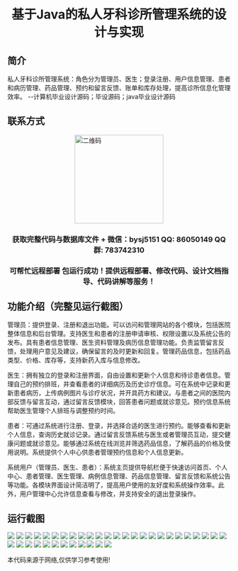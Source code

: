 <p><h1 align="center">基于Java的私人牙科诊所管理系统的设计与实现</h1></p>

## 简介
私人牙科诊所管理系统：角色分为管理员、医生；登录注册、用户信息管理、患者和病历管理、药品管理、预约和留言反馈、账单和库存处理，提高诊所信息化管理效率。    --计算机毕业设计源码；毕设源码；java毕业设计源码


## 联系方式
<img src="https://bs-1329754181.cos.ap-shanghai.myqcloud.com/wx.jpg" alt="二维码" style="display: block; margin: 0 auto;" width="200px">
<p><h3 align="center">获取完整代码与数据库文件 + 微信：bysj5151 QQ: 86050149 QQ群: 783742310</h3></p>
<p><h3 align="center">可帮忙远程部署 包运行成功！提供远程部署、修改代码、设计文档指导、代码讲解等服务！</h3></p>

## 功能介绍（完整见运行截图）
管理员：提供登录、注册和退出功能。可以访问和管理网站的各个模块，包括医院整体信息和后台管理。支持医生和患者的注册申请审核、权限设置以及系统公告的发布。具有患者信息管理、医生资料管理及病历信息管理功能。负责监管留言反馈，处理用户意见及建议，确保留言的及时更新和回复。管理药品信息，包括药品类型、价格、库存等，支持新药入库与信息修改。

医生：拥有独立的登录和注册界面，自由设置和更新个人信息和待诊患者信息。管理自己的预约排班，并查看患者的详细病历及历史诊疗信息。可在系统中记录和更新患者病历，上传病例图片与诊疗状况，并开具药方和建议。与患者之间的医院内部反馈与留言互动，通过留言反馈模块，回答患者问题或就诊意见。预约信息系统帮助医生管理个人排班与调整预约时间。

患者：可通过系统进行注册、登录，并选择合适的医生进行预约。能够查看和更新个人信息，查询历史就诊记录。通过留言反馈系统与医生或者管理员互动，提交健康问题或就诊意见。能够通过系统在线浏览并筛选药品信息，了解药品的价格及使用说明。系统提供个人中心供患者管理预约信息和个人信息更新。

系统用户（管理员、医生、患者）：系统主页提供导航栏便于快速访问首页、个人中心、患者管理、医生管理、病例信息管理、药品信息管理、留言反馈和系统公告等功能。各模块界面设计简洁明了，提高用户使用的友好度和系统操作效率。此外，用户管理中心允许信息查看与修改，并支持安全的退出登录操作。


## 运行截图
![](https://bs-1329754181.cos.ap-shanghai.myqcloud.com/ssm/PrivateDentalClinicManagementSystem/img/001.jpg)
![](https://bs-1329754181.cos.ap-shanghai.myqcloud.com/ssm/PrivateDentalClinicManagementSystem/img/002.jpg)
![](https://bs-1329754181.cos.ap-shanghai.myqcloud.com/ssm/PrivateDentalClinicManagementSystem/img/003.jpg)
![](https://bs-1329754181.cos.ap-shanghai.myqcloud.com/ssm/PrivateDentalClinicManagementSystem/img/004.jpg)
![](https://bs-1329754181.cos.ap-shanghai.myqcloud.com/ssm/PrivateDentalClinicManagementSystem/img/005.jpg)
![](https://bs-1329754181.cos.ap-shanghai.myqcloud.com/ssm/PrivateDentalClinicManagementSystem/img/006.jpg)
![](https://bs-1329754181.cos.ap-shanghai.myqcloud.com/ssm/PrivateDentalClinicManagementSystem/img/007.jpg)
![](https://bs-1329754181.cos.ap-shanghai.myqcloud.com/ssm/PrivateDentalClinicManagementSystem/img/008.jpg)
![](https://bs-1329754181.cos.ap-shanghai.myqcloud.com/ssm/PrivateDentalClinicManagementSystem/img/009.jpg)
![](https://bs-1329754181.cos.ap-shanghai.myqcloud.com/ssm/PrivateDentalClinicManagementSystem/img/010.jpg)
![](https://bs-1329754181.cos.ap-shanghai.myqcloud.com/ssm/PrivateDentalClinicManagementSystem/img/011.jpg)
![](https://bs-1329754181.cos.ap-shanghai.myqcloud.com/ssm/PrivateDentalClinicManagementSystem/img/012.jpg)
![](https://bs-1329754181.cos.ap-shanghai.myqcloud.com/ssm/PrivateDentalClinicManagementSystem/img/013.jpg)
![](https://bs-1329754181.cos.ap-shanghai.myqcloud.com/ssm/PrivateDentalClinicManagementSystem/img/014.jpg)
![](https://bs-1329754181.cos.ap-shanghai.myqcloud.com/ssm/PrivateDentalClinicManagementSystem/img/015.jpg)
![](https://bs-1329754181.cos.ap-shanghai.myqcloud.com/ssm/PrivateDentalClinicManagementSystem/img/016.jpg)
![](https://bs-1329754181.cos.ap-shanghai.myqcloud.com/ssm/PrivateDentalClinicManagementSystem/img/017.jpg)
![](https://bs-1329754181.cos.ap-shanghai.myqcloud.com/ssm/PrivateDentalClinicManagementSystem/img/018.jpg)
![](https://bs-1329754181.cos.ap-shanghai.myqcloud.com/ssm/PrivateDentalClinicManagementSystem/img/019.jpg)
![](https://bs-1329754181.cos.ap-shanghai.myqcloud.com/ssm/PrivateDentalClinicManagementSystem/img/020.jpg)
![](https://bs-1329754181.cos.ap-shanghai.myqcloud.com/ssm/PrivateDentalClinicManagementSystem/img/021.jpg)
![](https://bs-1329754181.cos.ap-shanghai.myqcloud.com/ssm/PrivateDentalClinicManagementSystem/img/022.jpg)
![](https://bs-1329754181.cos.ap-shanghai.myqcloud.com/ssm/PrivateDentalClinicManagementSystem/img/023.jpg)
![](https://bs-1329754181.cos.ap-shanghai.myqcloud.com/ssm/PrivateDentalClinicManagementSystem/img/024.jpg)
![](https://bs-1329754181.cos.ap-shanghai.myqcloud.com/ssm/PrivateDentalClinicManagementSystem/img/025.jpg)
![](https://bs-1329754181.cos.ap-shanghai.myqcloud.com/ssm/PrivateDentalClinicManagementSystem/img/026.jpg)
![](https://bs-1329754181.cos.ap-shanghai.myqcloud.com/ssm/PrivateDentalClinicManagementSystem/img/027.jpg)
![](https://bs-1329754181.cos.ap-shanghai.myqcloud.com/ssm/PrivateDentalClinicManagementSystem/img/028.jpg)
![](https://bs-1329754181.cos.ap-shanghai.myqcloud.com/ssm/PrivateDentalClinicManagementSystem/img/029.jpg)
![](https://bs-1329754181.cos.ap-shanghai.myqcloud.com/ssm/PrivateDentalClinicManagementSystem/img/030.jpg)
![](https://bs-1329754181.cos.ap-shanghai.myqcloud.com/ssm/PrivateDentalClinicManagementSystem/img/031.jpg)
![](https://bs-1329754181.cos.ap-shanghai.myqcloud.com/ssm/PrivateDentalClinicManagementSystem/img/032.jpg)
![](https://bs-1329754181.cos.ap-shanghai.myqcloud.com/ssm/PrivateDentalClinicManagementSystem/img/033.jpg)
![](https://bs-1329754181.cos.ap-shanghai.myqcloud.com/ssm/PrivateDentalClinicManagementSystem/img/034.jpg)
![](https://bs-1329754181.cos.ap-shanghai.myqcloud.com/ssm/PrivateDentalClinicManagementSystem/img/035.jpg)
![](https://bs-1329754181.cos.ap-shanghai.myqcloud.com/ssm/PrivateDentalClinicManagementSystem/img/036.jpg)
![](https://bs-1329754181.cos.ap-shanghai.myqcloud.com/ssm/PrivateDentalClinicManagementSystem/img/037.jpg)

<p>本代码来源于网络,仅供学习参考使用!</p>
